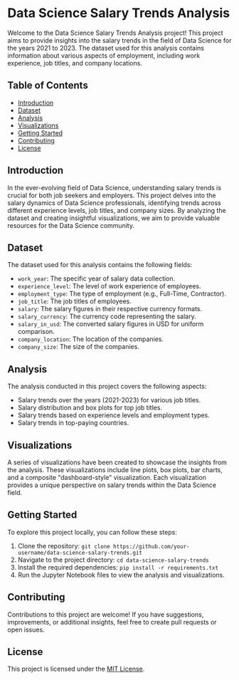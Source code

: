 # Data Science Salary Trends Analysis

Welcome to the Data Science Salary Trends Analysis project! This project aims to provide insights into the salary trends in the field of Data Science for the years 2021 to 2023. The dataset used for this analysis contains information about various aspects of employment, including work experience, job titles, and company locations.

## Table of Contents

- [Introduction](#introduction)
- [Dataset](#dataset)
- [Analysis](#analysis)
- [Visualizations](#visualizations)
- [Getting Started](#getting-started)
- [Contributing](#contributing)
- [License](#license)

## Introduction

In the ever-evolving field of Data Science, understanding salary trends is crucial for both job seekers and employers. This project delves into the salary dynamics of Data Science professionals, identifying trends across different experience levels, job titles, and company sizes. By analyzing the dataset and creating insightful visualizations, we aim to provide valuable resources for the Data Science community.

## Dataset

The dataset used for this analysis contains the following fields:

- `work_year`: The specific year of salary data collection.
- `experience_level`: The level of work experience of employees.
- `employment_type`: The type of employment (e.g., Full-Time, Contractor).
- `job_title`: The job titles of employees.
- `salary`: The salary figures in their respective currency formats.
- `salary_currency`: The currency code representing the salary.
- `salary_in_usd`: The converted salary figures in USD for uniform comparison.
- `company_location`: The location of the companies.
- `company_size`: The size of the companies.

## Analysis

The analysis conducted in this project covers the following aspects:

- Salary trends over the years (2021-2023) for various job titles.
- Salary distribution and box plots for top job titles.
- Salary trends based on experience levels and employment types.
- Salary trends in top-paying countries.

## Visualizations

A series of visualizations have been created to showcase the insights from the analysis. These visualizations include line plots, box plots, bar charts, and a composite "dashboard-style" visualization. Each visualization provides a unique perspective on salary trends within the Data Science field.

## Getting Started

To explore this project locally, you can follow these steps:

1. Clone the repository: `git clone https://github.com/your-username/data-science-salary-trends.git`
2. Navigate to the project directory: `cd data-science-salary-trends`
3. Install the required dependencies: `pip install -r requirements.txt`
4. Run the Jupyter Notebook files to view the analysis and visualizations.

## Contributing

Contributions to this project are welcome! If you have suggestions, improvements, or additional insights, feel free to create pull requests or open issues.

## License

This project is licensed under the [MIT License](LICENSE).

